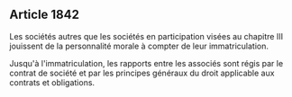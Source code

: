 Article 1842
----
Les sociétés autres que les sociétés en participation visées au chapitre III
jouissent de la personnalité morale à compter de leur immatriculation.

Jusqu'à l'immatriculation, les rapports entre les associés sont régis par le
contrat de société et par les principes généraux du droit applicable aux
contrats et obligations.
